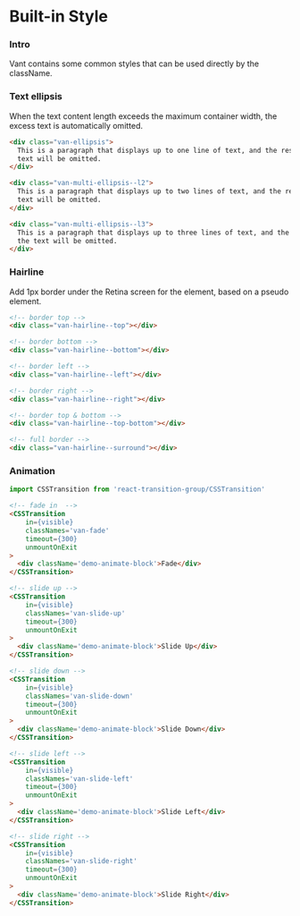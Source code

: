 # Built-in Style

### Intro

Vant contains some common styles that can be used directly by the className.

### Text ellipsis

When the text content length exceeds the maximum container width, the excess text is automatically omitted.

```html
<div class="van-ellipsis">
  This is a paragraph that displays up to one line of text, and the rest of the
  text will be omitted.
</div>

<div class="van-multi-ellipsis--l2">
  This is a paragraph that displays up to two lines of text, and the rest of the
  text will be omitted.
</div>

<div class="van-multi-ellipsis--l3">
  This is a paragraph that displays up to three lines of text, and the rest of
  the text will be omitted.
</div>
```

### Hairline

Add 1px border under the Retina screen for the element, based on a pseudo element.

```html
<!-- border top -->
<div class="van-hairline--top"></div>

<!-- border bottom -->
<div class="van-hairline--bottom"></div>

<!-- border left -->
<div class="van-hairline--left"></div>

<!-- border right -->
<div class="van-hairline--right"></div>

<!-- border top & bottom -->
<div class="van-hairline--top-bottom"></div>

<!-- full border -->
<div class="van-hairline--surround"></div>
```

### Animation

```js
import CSSTransition from 'react-transition-group/CSSTransition'
```

```html
<!-- fade in  -->
<CSSTransition
    in={visible}
    classNames='van-fade'
    timeout={300}
    unmountOnExit
>
  <div className='demo-animate-block'>Fade</div>
</CSSTransition>

<!-- slide up -->
<CSSTransition
    in={visible}
    classNames='van-slide-up'
    timeout={300}
    unmountOnExit
>
  <div className='demo-animate-block'>Slide Up</div>
</CSSTransition>

<!-- slide down -->
<CSSTransition
    in={visible}
    classNames='van-slide-down'
    timeout={300}
    unmountOnExit
>
  <div className='demo-animate-block'>Slide Down</div>
</CSSTransition>

<!-- slide left -->
<CSSTransition
    in={visible}
    classNames='van-slide-left'
    timeout={300}
    unmountOnExit
>
  <div className='demo-animate-block'>Slide Left</div>
</CSSTransition>

<!-- slide right -->
<CSSTransition
    in={visible}
    classNames='van-slide-right'
    timeout={300}
    unmountOnExit
>
  <div className='demo-animate-block'>Slide Right</div>
</CSSTransition>
```
